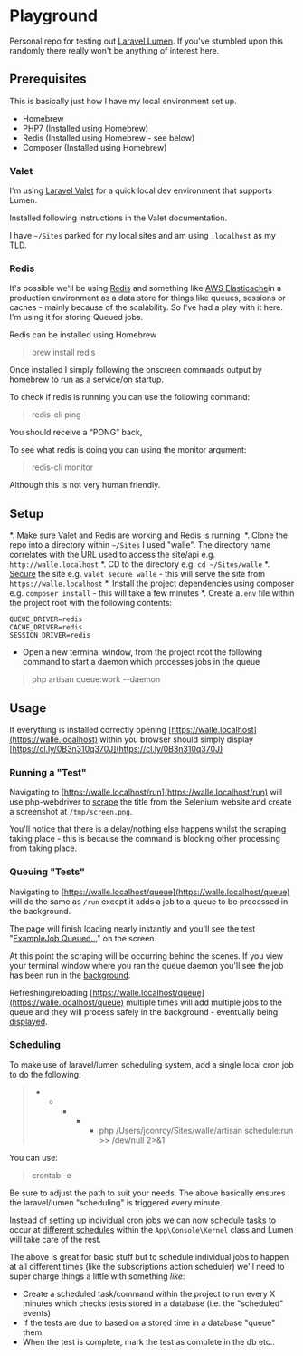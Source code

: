 # Playground

Personal repo for testing out [Laravel Lumen](https://lumen.laravel.com/). If you've stumbled upon this randomly there really won't be anything of interest here.

## Prerequisites

This is basically just how I have my local environment set up.

* Homebrew
* PHP7 (Installed using Homebrew)
* Redis (Installed using Homebrew - see below)
* Composer (Installed using Homebrew)

### Valet

I'm using [Laravel Valet](https://laravel.com/docs/5.3/valet) for a quick local dev environment that supports Lumen.

Installed following instructions in the Valet documentation.

I have `~/Sites` parked for my local sites and am using `.localhost` as my TLD.

### Redis

It's possible we'll be using [Redis](http://redis.io/) and something like [AWS Elasticache](https://aws.amazon.com/elasticache/)in a production environment as a data store for things like queues, sessions or caches - mainly because of the scalability. So I've had a play with it here. I'm using it for storing Queued jobs.

Redis can be installed using Homebrew

> brew install redis

Once installed I simply following the onscreen commands output by homebrew to run as a service/on startup.

To check if redis is running you can use the following command:

> redis-cli ping

You should receive a “PONG” back,

To see what redis is doing you can using the monitor argument:

> redis-cli monitor

Although this is not very human friendly.

## Setup

*. Make sure Valet and Redis are working and Redis is running.
*. Clone the repo into a directory within `~/Sites` I used "walle". The directory name correlates with the URL used to access the site/api e.g. `http://walle.localhost`
*. CD to the directory e.g. `cd ~/Sites/walle`
*. [Secure](https://laravel.com/docs/5.3/valet#securing-sites) the site e.g. `valet secure walle` - this will serve the site from `https://walle.localhost`
*. Install the project dependencies using composer e.g. `composer install` - this will take a few minutes
*. Create a`.env` file within the project root with the following contents:

```
QUEUE_DRIVER=redis
CACHE_DRIVER=redis
SESSION_DRIVER=redis
```

* Open a new terminal window, from the project root the following command to start a daemon which processes jobs in the queue

> php artisan queue:work --daemon

## Usage

If everything is installed correctly opening [https://walle.localhost](https://walle.localhost) within you browser should simply display [https://cl.ly/0B3n310q370J](https://cl.ly/0B3n310q370J)

### Running a "Test"

Navigating to [https://walle.localhost/run](https://walle.localhost/run) will use php-webdriver to [scrape](https://cl.ly/412D3v2E0M1T) the title from the Selenium website and create a screenshot at `/tmp/screen.png`.

You'll notice that there is a delay/nothing else happens whilst the scraping taking place - this is because the command is blocking other processing from taking place.

### Queuing "Tests"

Navigating to [https://walle.localhost/queue](https://walle.localhost/queue) will do the same as `/run` except it adds a job to a queue to be processed in the background.

The page will finish loading nearly instantly and you'll see the test "[ExampleJob Queued...](https://cl.ly/0S0U0L17222w)" on the screen.

At this point the scraping will be occurring behind the scenes. If you view your terminal window where you ran the queue daemon you'll see the job has been run in the [background](https://cl.ly/1W281s000D3F).

Refreshing/reloading [https://walle.localhost/queue](https://walle.localhost/queue) multiple times will add multiple jobs to the queue and they will process safely in the background - eventually being [displayed](https://cl.ly/0a2w1E2g2S2Q).

### Scheduling

To make use of laravel/lumen scheduling system, add a single local cron job to do the following:

> * * * * * php /Users/jconroy/Sites/walle/artisan schedule:run >> /dev/null 2>&1

You can use:

> crontab -e

Be sure to adjust the path to suit your needs. The above basically ensures the laravel/lumen "scheduling" is triggered every minute.

Instead of setting up individual cron jobs we can now schedule tasks to occur at [different schedules](https://laravel.com/docs/5.3/scheduling) within the `App\Console\Kernel` class and Lumen will take care of the rest.

The above is great for basic stuff but to schedule individual jobs to happen at all different times (like the subscriptions action scheduler) we'll need to super charge things a little with something _like_:

* Create a scheduled task/command within the project to run every X minutes which checks tests stored in a database (i.e. the "scheduled" events)
* If the tests are due to based on a stored time in a database "queue" them.
* When the test is complete, mark the test as complete in the db etc..

